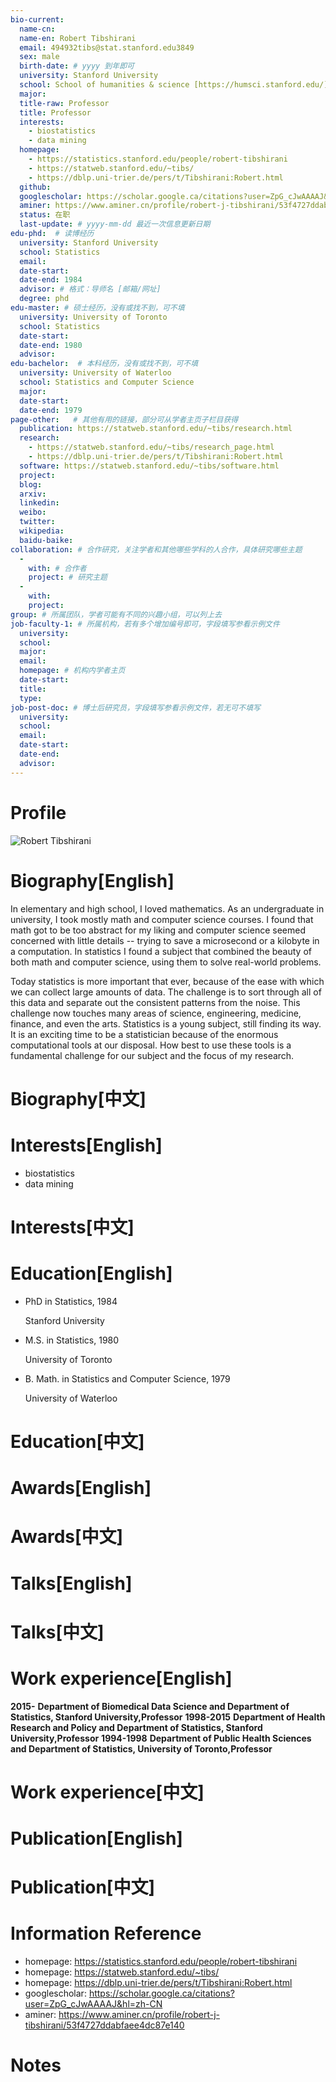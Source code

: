 ```yaml
---
bio-current:
  name-cn: 
  name-en: Robert Tibshirani
  email: 494932tibs@stat.stanford.edu3849
  sex: male
  birth-date: # yyyy 到年即可
  university: Stanford University 
  school: School of humanities & science [https://humsci.stanford.edu/]
  major: 
  title-raw: Professor
  title: Professor
  interests:
    - biostatistics
    - data mining
  homepage: 
    - https://statistics.stanford.edu/people/robert-tibshirani
    - https://statweb.stanford.edu/~tibs/
    - https://dblp.uni-trier.de/pers/t/Tibshirani:Robert.html
  github: 
  googlescholar: https://scholar.google.ca/citations?user=ZpG_cJwAAAAJ&hl=zh-CN
  aminer: https://www.aminer.cn/profile/robert-j-tibshirani/53f4727ddabfaee4dc87e140
  status: 在职
  last-update: # yyyy-mm-dd 最近一次信息更新日期
edu-phd:  # 读博经历
  university: Stanford University
  school: Statistics
  email: 
  date-start: 
  date-end: 1984
  advisor: # 格式：导师名 [邮箱/网址]
  degree: phd
edu-master: # 硕士经历，没有或找不到，可不填
  university: University of Toronto
  school: Statistics
  date-start: 
  date-end: 1980
  advisor:
edu-bachelor:  # 本科经历，没有或找不到，可不填
  university: University of Waterloo
  school: Statistics and Computer Science 
  major: 
  date-start: 
  date-end: 1979
page-other:   # 其他有用的链接，部分可从学者主页子栏目获得
  publication: https://statweb.stanford.edu/~tibs/research.html
  research: 
    - https://statweb.stanford.edu/~tibs/research_page.html
    - https://dblp.uni-trier.de/pers/t/Tibshirani:Robert.html
  software: https://statweb.stanford.edu/~tibs/software.html
  project: 
  blog: 
  arxiv: 
  linkedin: 
  weibo:
  twitter:
  wikipedia:
  baidu-baike:
collaboration: # 合作研究，关注学者和其他哪些学科的人合作，具体研究哪些主题
  - 
    with: # 合作者
    project: # 研究主题
  - 
    with: 
    project: 
group: # 所属团队，学者可能有不同的兴趣小组，可以列上去
job-faculty-1: # 所属机构，若有多个增加编号即可，字段填写参看示例文件
  university: 
  school: 
  major: 
  email: 
  homepage: # 机构内学者主页
  date-start: 
  title: 
  type: 
job-post-doc: # 博士后研究员，字段填写参看示例文件，若无可不填写
  university: 
  school: 
  email: 
  date-start: 
  date-end: 
  advisor: 
---
```


# Profile

![Robert Tibshirani](https://statistics.stanford.edu/sites/g/files/sbiybj6031/f/styles/large-square/public/tibshirani_new.jpg?itok=IGRMV3nr)

# Biography[English]

In elementary and high school, I loved mathematics. As an undergraduate in university, I took mostly math and computer science courses. I found that math got to be too abstract for my liking and computer science seemed concerned with little details -- trying to save a microsecond or a kilobyte in a computation. In statistics I found a subject that combined the beauty of both math and computer science, using them to solve real-world problems.

Today statistics is more important that ever, because of the ease with which we can collect large amounts of data. The challenge is to sort through all of this data and separate out the consistent patterns from the noise. This challenge now touches many areas of science, engineering, medicine, finance, and even the arts. Statistics is a young subject, still finding its way. It is an exciting time to be a statistician because of the enormous computational tools at our disposal. How best to use these tools is a fundamental challenge for our subject and the focus of my research.

# Biography[中文]

# Interests[English]

- biostatistics
- data mining

# Interests[中文]

# Education[English]

- PhD in Statistics, 1984
    
    Stanford University

- M.S. in Statistics, 1980
    
    University of Toronto

- B. Math. in Statistics and Computer Science, 1979
    
    University of Waterloo

# Education[中文]

# Awards[English]

# Awards[中文]

# Talks[English]

# Talks[中文]

# Work experience[English]

**2015-** **Department of Biomedical Data Science and Department of Statistics, Stanford University,Professor**
**1998-2015** **Department of Health Research and Policy and Department of Statistics, Stanford University,Professor**
**1994-1998** **Department of Public Health Sciences and Department of Statistics, University of Toronto,Professor**

# Work experience[中文]

# Publication[English]

# Publication[中文]

# Information Reference

- homepage: https://statistics.stanford.edu/people/robert-tibshirani
- homepage: https://statweb.stanford.edu/~tibs/
- homepage: https://dblp.uni-trier.de/pers/t/Tibshirani:Robert.html
- googlescholar: https://scholar.google.ca/citations?user=ZpG_cJwAAAAJ&hl=zh-CN
- aminer: https://www.aminer.cn/profile/robert-j-tibshirani/53f4727ddabfaee4dc87e140

# Notes